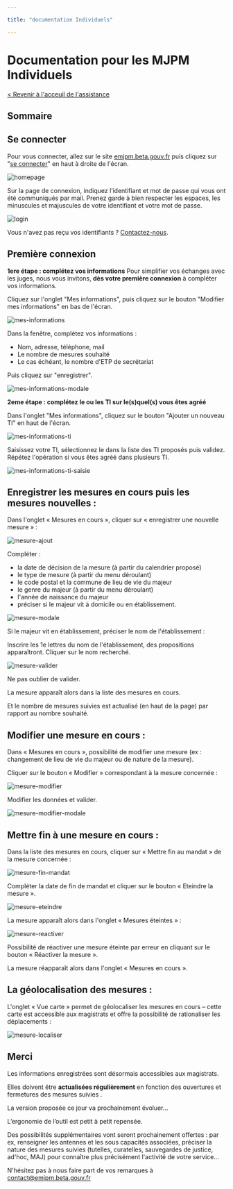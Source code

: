 ```yaml
---

title: "documentation Individuels"

---
```


# Documentation pour les MJPM Individuels

[< Revenir à l'acceuil de l'assistance](https://emjpm-doc.num.social.gouv.fr/)

## Sommaire

## Se connecter

Pour vous connecter, allez sur le site [emjpm.beta.gouv.fr](https://emjpm.beta.gouv.fr/) puis cliquez sur "[se connecter](https://emjpm.num.social.gouv.fr/)" en haut à droite de l'écran.

![homepage](/static/images/homepage.png)


Sur la page de connexion, indiquez l’identifiant et mot de passe qui vous ont été communiqués par mail. Prenez garde à bien respecter les espaces, les minuscules et majuscules de votre identifiant et votre mot de passe.

![login](/static/images/login.png)


Vous n'avez pas reçu vos identifiants ? [Contactez-nous](contact@emjpm.beta.gouv.fr).

## Première connexion

**1ere étape : complétez vos informations** 
Pour simplifier vos échanges avec les juges, nous vous invitons, **dès votre première connexion** à compléter vos informations.

Cliquez sur l'onglet "Mes informations", puis cliquez sur le bouton "Modifier mes informations" en bas de l'écran.

![mes-informations](/static/images/individuels/mes-informations.png)


Dans la fenêtre, complétez vos informations : 
 - Nom, adresse, téléphone, mail
 - Le nombre de mesures souhaité
 - Le cas échéant, le nombre d'ETP de secrétariat
 
Puis cliquez sur "enregistrer".
 
![mes-informations-modale](/static/images/individuels/mes-informations-modale.png)


**2eme étape : complétez le ou les TI sur le(s)quel(s) vous êtes agréé** 

Dans l'onglet "Mes informations", cliquez sur le bouton "Ajouter un nouveau TI" en haut de l'écran. 

![mes-informations-ti](/static/images/individuels/mes-informations-ti.png)


Saisissez votre TI, sélectionnez le dans la liste des TI proposés puis validez. Répétez l'opération si vous êtes agréé dans plusieurs TI.

![mes-informations-ti-saisie](/static/images/individuels/mes-informations-ti-saisie.png)


## Enregistrer les mesures en cours puis les mesures nouvelles :

Dans l'onglet « Mesures en cours », cliquer sur « enregistrer une nouvelle mesure » :

![mesure-ajout](/static/images/individuels/mesure-ajout.png)

Compléter :

 - la date de décision de la mesure (à partir du calendrier proposé)
 - le type de mesure (à partir du menu déroulant)
 - le code postal et la commune de lieu de vie du majeur
 - le genre du majeur (à partir du menu déroulant)
 - l'année de naissance du majeur
 - préciser si le majeur vit à domicile ou en établissement.

![mesure-modale](/static/images/individuels/mesure-modale.png)

Si le majeur vit en établissement, préciser le nom de l'établissement :

Inscrire les 1e lettres du nom de l'établissement, des propositions apparaîtront. Cliquer sur le nom recherché.

![mesure-valider](/static/images/individuels/mesure-valider.png)

Ne pas oublier de valider.

La mesure apparaît alors dans la liste des mesures en cours.

Et le nombre de mesures suivies est actualisé (en haut de la page) par rapport au nombre souhaité.

## Modifier une mesure en cours :

Dans « Mesures en cours », possibilité de modifier une mesure (ex : changement de lieu de vie du majeur ou de nature de la mesure).

Cliquer sur le bouton « Modifier » correspondant à la mesure concernée :

![mesure-modifier](/static/images/individuels/mesure-modifier.png)

Modifier les données et valider.

![mesure-modifier-modale](/static/images/individuels/mesure-modifier-modale.png)


## Mettre fin à une mesure en cours :

Dans la liste des mesures en cours, cliquer sur « Mettre fin au mandat » de la mesure concernée :

![mesure-fin-mandat](/static/images/individuels/mesure-fin-mandat.png)


Compléter la date de fin de mandat et cliquer sur le bouton « Eteindre la mesure ».

![mesure-eteindre](/static/images/individuels/mesure-eteindre.png)


La mesure apparaît alors dans l'onglet « Mesures éteintes » :

![mesure-reactiver](/static/images/individuels/mesure-reactiver.png)

Possibilité de réactiver une mesure éteinte par erreur en cliquant sur le bouton « Réactiver la mesure ».

La mesure réapparaît alors dans l'onglet « Mesures en cours ».


## La géolocalisation des mesures :

L'onglet « Vue carte » permet de géolocaliser les mesures en cours – cette carte est accessible aux magistrats et offre la possibilité de rationaliser les déplacements :

![mesure-localiser](/static/images/individuels/mesure-localiser.png)

## Merci

Les informations enregistrées sont désormais accessibles aux magistrats.

Elles doivent être **actualisées régulièrement** en fonction des ouvertures et fermetures des mesures suivies .

La version proposée ce jour va prochainement évoluer…

L’ergonomie de l’outil est petit à petit repensée.

Des possibilités supplémentaires vont seront prochainement offertes : par ex, renseigner les antennes et les sous capacités associées, préciser la nature des mesures suivies (tutelles, curatelles, sauvegardes de justice, ad'hoc, MAJ) pour connaître plus précisément l'activité de votre service...

N'hésitez pas à nous faire part de vos remarques à [contact@emjpm.beta.gouv.fr](mailto:contact@emjpm.beta.gouv.fr)

